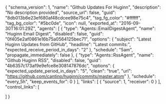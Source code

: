 {
  "schema_version": 1,
  "name": "Github Updates For Huginn",
  "description": "No description provided",
  "source_url": false,
  "guid": "8db013b6e23ef680af48cdcee98e75c4",
  "tag_fg_color": "#ffffff",
  "tag_bg_color": "#5bc0de",
  "icon": null,
  "exported_at": "2016-09-30T16:01:29Z",
  "agents": [
    {
      "type": "Agents::EmailDigestAgent",
      "name": "Huginn Email Digest",
      "disabled": false,
      "guid": "0f405e2af0861e16b75a0564125bec71",
      "options": {
        "subject": "Latest Huginn Updates from GitHub",
        "headline": "Latest commits:",
        "expected_receive_period_in_days": "2"
      },
      "schedule": "5am",
      "propagate_immediately": false
    },
    {
      "type": "Agents::RssAgent",
      "name": "Github Huginn RSS",
      "disabled": false,
      "guid": "4b6357c173af9e9efce8e308147876dc",
      "options": {
        "expected_update_period_in_days": "5",
        "clean": "true",
        "url": "https://github.com/cantino/huginn/commits/master.atom"
      },
      "schedule": "every_5h",
      "keep_events_for": 0
    }
  ],
  "links": [
    {
      "source": 1,
      "receiver": 0
    }
  ],
  "control_links": [

  ]
}